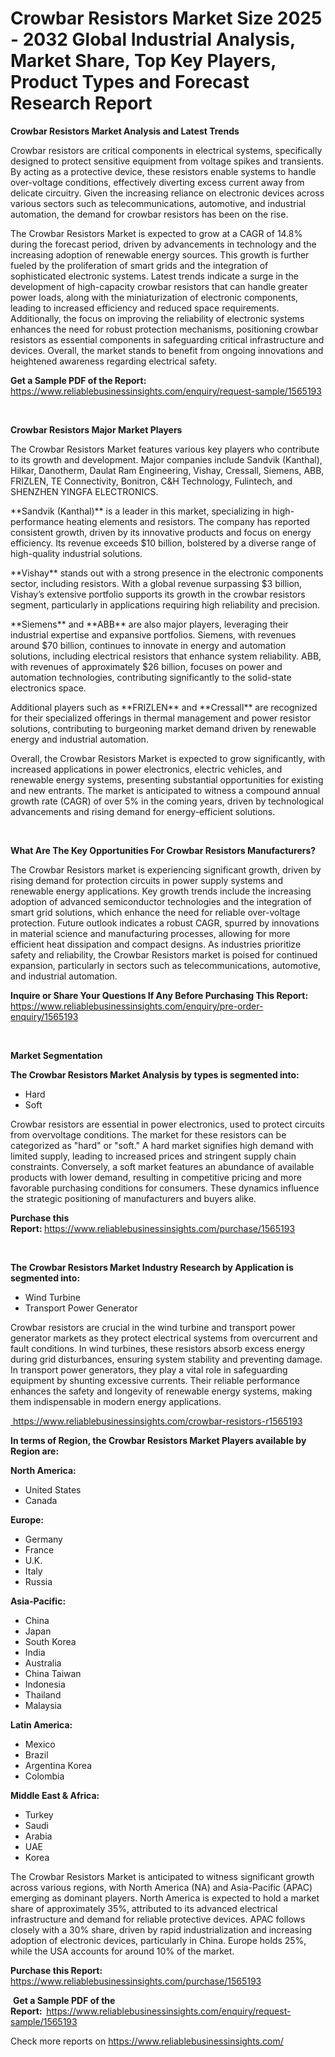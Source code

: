<p><h1>Crowbar Resistors Market Size 2025 - 2032 Global Industrial Analysis, Market Share, Top Key Players, Product Types and Forecast Research Report</h1></p><p><strong>Crowbar Resistors Market Analysis and Latest Trends</strong></p>
<p><p>Crowbar resistors are critical components in electrical systems, specifically designed to protect sensitive equipment from voltage spikes and transients. By acting as a protective device, these resistors enable systems to handle over-voltage conditions, effectively diverting excess current away from delicate circuitry. Given the increasing reliance on electronic devices across various sectors such as telecommunications, automotive, and industrial automation, the demand for crowbar resistors has been on the rise.</p><p>The Crowbar Resistors Market is expected to grow at a CAGR of 14.8% during the forecast period, driven by advancements in technology and the increasing adoption of renewable energy sources. This growth is further fueled by the proliferation of smart grids and the integration of sophisticated electronic systems. Latest trends indicate a surge in the development of high-capacity crowbar resistors that can handle greater power loads, along with the miniaturization of electronic components, leading to increased efficiency and reduced space requirements. Additionally, the focus on improving the reliability of electronic systems enhances the need for robust protection mechanisms, positioning crowbar resistors as essential components in safeguarding critical infrastructure and devices. Overall, the market stands to benefit from ongoing innovations and heightened awareness regarding electrical safety.</p></p>
<p><strong>Get a Sample PDF of the Report:&nbsp;</strong> <a href="https://www.reliablebusinessinsights.com/enquiry/request-sample/1565193?utm_campaign=1581&utm_medium=2&utm_source=Github&utm_content=ia&utm_term=06042025&utm_id=crowbar-resistors">https://www.reliablebusinessinsights.com/enquiry/request-sample/1565193</a></p>
<p>&nbsp;</p>
<p><strong>Crowbar Resistors Major Market Players</strong></p>
<p><p>The Crowbar Resistors Market features various key players who contribute to its growth and development. Major companies include Sandvik (Kanthal), Hilkar, Danotherm, Daulat Ram Engineering, Vishay, Cressall, Siemens, ABB, FRIZLEN, TE Connectivity, Bonitron, C&H Technology, Fulintech, and SHENZHEN YINGFA ELECTRONICS.</p><p>**Sandvik (Kanthal)** is a leader in this market, specializing in high-performance heating elements and resistors. The company has reported consistent growth, driven by its innovative products and focus on energy efficiency. Its revenue exceeds $10 billion, bolstered by a diverse range of high-quality industrial solutions.</p><p>**Vishay** stands out with a strong presence in the electronic components sector, including resistors. With a global revenue surpassing $3 billion, Vishay’s extensive portfolio supports its growth in the crowbar resistors segment, particularly in applications requiring high reliability and precision.</p><p>**Siemens** and **ABB** are also major players, leveraging their industrial expertise and expansive portfolios. Siemens, with revenues around $70 billion, continues to innovate in energy and automation solutions, including electrical resistors that enhance system reliability. ABB, with revenues of approximately $26 billion, focuses on power and automation technologies, contributing significantly to the solid-state electronics space.</p><p>Additional players such as **FRIZLEN** and **Cressall** are recognized for their specialized offerings in thermal management and power resistor solutions, contributing to burgeoning market demand driven by renewable energy and industrial automation.</p><p>Overall, the Crowbar Resistors Market is expected to grow significantly, with increased applications in power electronics, electric vehicles, and renewable energy systems, presenting substantial opportunities for existing and new entrants. The market is anticipated to witness a compound annual growth rate (CAGR) of over 5% in the coming years, driven by technological advancements and rising demand for energy-efficient solutions.</p></p>
<p>&nbsp;</p>
<p><strong>What Are The Key Opportunities For Crowbar Resistors Manufacturers?</strong></p>
<p><p>The Crowbar Resistors market is experiencing significant growth, driven by rising demand for protection circuits in power supply systems and renewable energy applications. Key growth trends include the increasing adoption of advanced semiconductor technologies and the integration of smart grid solutions, which enhance the need for reliable over-voltage protection. Future outlook indicates a robust CAGR, spurred by innovations in material science and manufacturing processes, allowing for more efficient heat dissipation and compact designs. As industries prioritize safety and reliability, the Crowbar Resistors market is poised for continued expansion, particularly in sectors such as telecommunications, automotive, and industrial automation.</p></p>
<p><strong>Inquire or Share Your Questions If Any Before Purchasing This Report:</strong> <a href="https://www.reliablebusinessinsights.com/enquiry/pre-order-enquiry/1565193?utm_campaign=1581&utm_medium=2&utm_source=Github&utm_content=ia&utm_term=06042025&utm_id=crowbar-resistors">https://www.reliablebusinessinsights.com/enquiry/pre-order-enquiry/1565193</a></p>
<p>&nbsp;</p>
<p><strong>Market Segmentation</strong></p>
<p><strong>The Crowbar Resistors Market Analysis by types is segmented into:</strong></p>
<p><ul><li>Hard</li><li>Soft</li></ul></p>
<p><p>Crowbar resistors are essential in power electronics, used to protect circuits from overvoltage conditions. The market for these resistors can be categorized as "hard" or "soft." A hard market signifies high demand with limited supply, leading to increased prices and stringent supply chain constraints. Conversely, a soft market features an abundance of available products with lower demand, resulting in competitive pricing and more favorable purchasing conditions for consumers. These dynamics influence the strategic positioning of manufacturers and buyers alike.</p></p>
<p><strong>Purchase this Report:&nbsp;</strong><a href="https://www.reliablebusinessinsights.com/purchase/1565193?utm_campaign=1581&utm_medium=2&utm_source=Github&utm_content=ia&utm_term=06042025&utm_id=crowbar-resistors">https://www.reliablebusinessinsights.com/purchase/1565193</a></p>
<p>&nbsp;</p>
<p><strong>The Crowbar Resistors Market Industry Research by Application is segmented into:</strong></p>
<p><ul><li>Wind Turbine</li><li>Transport Power Generator</li></ul></p>
<p><p>Crowbar resistors are crucial in the wind turbine and transport power generator markets as they protect electrical systems from overcurrent and fault conditions. In wind turbines, these resistors absorb excess energy during grid disturbances, ensuring system stability and preventing damage. In transport power generators, they play a vital role in safeguarding equipment by shunting excessive currents. Their reliable performance enhances the safety and longevity of renewable energy systems, making them indispensable in modern energy applications.</p></p>
<p><a href="https://www.reliablebusinessinsights.com/crowbar-resistors-r1565193?utm_campaign=1581&utm_medium=2&utm_source=Github&utm_content=ia&utm_term=06042025&utm_id=crowbar-resistors">&nbsp;https://www.reliablebusinessinsights.com/crowbar-resistors-r1565193</a></p>
<p><strong>In terms of Region, the Crowbar Resistors Market Players available by Region are:</strong></p>
<p>
    <p> <strong> North America: </strong>
        <ul>
            <li>United States</li>
            <li>Canada</li>
        </ul>
        </p> 
    <p> <strong> Europe: </strong>
        <ul>
            <li>Germany</li>
            <li>France</li>
            <li>U.K.</li>
            <li>Italy</li>
            <li>Russia</li>
        </ul>
        </p> 
    <p> <strong> Asia-Pacific: </strong>
        <ul>
            <li>China</li>
            <li>Japan</li>
            <li>South Korea</li>
            <li>India</li>
            <li>Australia</li>
            <li>China Taiwan</li>
            <li>Indonesia</li>
            <li>Thailand</li>
            <li>Malaysia</li>
        </ul>
        </p> 
    <p> <strong> Latin America: </strong>
        <ul>
            <li>Mexico</li>
            <li>Brazil</li>
            <li>Argentina Korea</li>
            <li>Colombia</li>
        </ul>
        </p> 
    <p> <strong> Middle East & Africa: </strong>
        <ul>
            <li>Turkey</li>
            <li>Saudi</li>
            <li>Arabia</li>
            <li>UAE</li>
            <li>Korea</li>
        </ul>
    </p>
    </p>
<p><p>The Crowbar Resistors Market is anticipated to witness significant growth across various regions, with North America (NA) and Asia-Pacific (APAC) emerging as dominant players. North America is expected to hold a market share of approximately 35%, attributed to its advanced electrical infrastructure and demand for reliable protective devices. APAC follows closely with a 30% share, driven by rapid industrialization and increasing adoption of electronic devices, particularly in China. Europe holds 25%, while the USA accounts for around 10% of the market.</p></p>
<p><strong>Purchase this Report: </strong><a href="https://www.reliablebusinessinsights.com/purchase/1565193?utm_campaign=1581&utm_medium=2&utm_source=Github&utm_content=ia&utm_term=06042025&utm_id=crowbar-resistors">https://www.reliablebusinessinsights.com/purchase/1565193</a></p>
<p>&nbsp;<strong>Get a Sample PDF of the Report:&nbsp;&nbsp;</strong><a href="https://www.reliablebusinessinsights.com/enquiry/request-sample/1565193?utm_campaign=1581&utm_medium=2&utm_source=Github&utm_content=ia&utm_term=06042025&utm_id=crowbar-resistors">https://www.reliablebusinessinsights.com/enquiry/request-sample/1565193</a></p>
<p><strong></strong></p>
<p>Check more reports on <a href="https://www.reliablebusinessinsights.com/?utm_campaign=1581&utm_medium=2&utm_source=Github&utm_content=ia&utm_term=06042025&utm_id=crowbar-resistors">https://www.reliablebusinessinsights.com/</a></p>